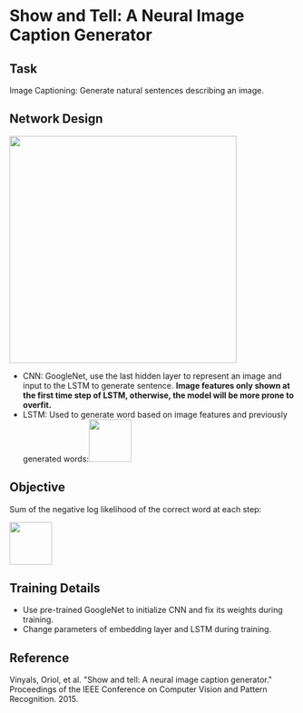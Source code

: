 # Show and Tell: A Neural Image Caption Generator

## Task
Image Captioning: Generate natural sentences describing an image.

## Network Design
<img src="https://raw.githubusercontent.com/sunshineatnoon/Paper-Collection/master/images/showandtell/showandtell.png" height="400">

- CNN: GoogleNet, use the last hidden layer to represent an image and input to the LSTM to generate sentence. **Image features only shown at the first time step of LSTM, otherwise, the model will be more prone to overfit.**
- LSTM: Used to generate word based on image features and previously generated words:<img src="https://raw.githubusercontent.com/sunshineatnoon/Paper-Collection/master/images/showandtell/eq.png" height="75">

## Objective
Sum of the negative log likelihood of the correct word at each step:

<img src="https://raw.githubusercontent.com/sunshineatnoon/Paper-Collection/master/images/showandtell/objective.png" height="75">

## Training Details
- Use pre-trained GoogleNet to initialize CNN and fix its weights during training.
- Change parameters of embedding layer and LSTM during training.

## Reference
Vinyals, Oriol, et al. "Show and tell: A neural image caption generator." Proceedings of the IEEE Conference on Computer Vision and Pattern Recognition. 2015.
